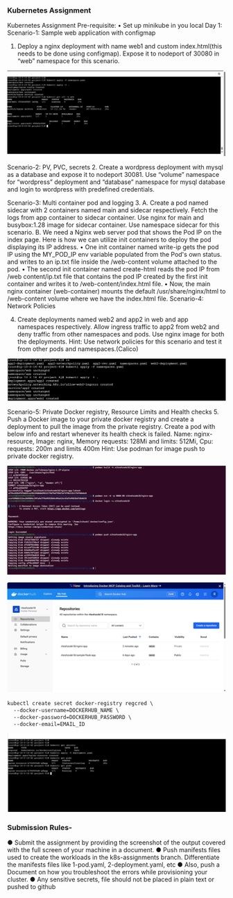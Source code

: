 ### Kubernetes Assignment

Kubernetes Assignment
Pre-requisite:
• Set up minikube in you local
Day 1: 
Scenario-1: Sample web application with configmap
1. Deploy a nginx deployment with name web1 and custom index.html(this needs to be 
done using configmap). Expose it to nodeport of 30080 in “web” namespace for this 
scenario.

![alt text](image.png)


Scenario-2: PV, PVC, secrets
2. Create a wordpress deployment with mysql as a database and expose it to nodeport 
30081. Use “volume” namespace for “wordpress” deployment and “database” namespace 
for mysql database and login to wordpress with predefined credentials.


Scenario-3: Multi container pod and logging
3. A. Create a pod named sidecar with 2 containers named main and sidecar respectively. 
Fetch the logs from app container to sidecar container. Use nginx for main and 
busybox:1.28 image for sidecar container. Use namespace sidecar for this scenario.
B. We need a Nginx web server pod that shows the Pod IP on the index page.
Here is how we can utilize init containers to deploy the pod displaying its IP address.
• One init container named write-ip gets the pod IP using the MY_POD_IP env 
variable populated from the Pod's own status. and writes to an ip.txt file inside the 
/web-content volume attached to the pod.
• The second init container named create-html reads the pod IP from /web content/ip.txt file that contains the pod IP created by the first init container and 
writes it to /web-content/index.html file.
• Now, the main nginx container (web-container) mounts the default 
/usr/share/nginx/html to /web-content volume where we have the index.html file.
Scenario-4: Network Policies 


4. Create deployments named web2 and app2 in web and app namespaces respectively. 
Allow ingress traffic to app2 from web2 and deny traffic from other namespaces and 
pods. Use nginx image for both the deployments.
Hint: Use network policies for this scenario and test it from other pods and 
namespaces.(Calico)

![alt text](image-4.png)

Scenario-5: Private Docker registry, Resource Limits and Health checks
5. Push a Docker image to your private docker registry and create a deployment to pull the 
image from the private registry. Create a pod with below info and restart whenever its 
health check is failed. 
Name: nginx-resource, Image: nginx, Memory requests: 128Mi and limits: 512Mi, Cpu: 
requests: 200m and limits 400m
Hint: Use podman for image push to private docker registry.

![alt text](image-1.png)

![alt text](image-2.png)

```
kubectl create secret docker-registry regcred \
  --docker-username=DOCKERHUB_NAME \
  --docker-password=DOCKERHUB_PASSWORD \
  --docker-email=EMAIL_ID
```
![alt text](image-3.png)


### Submission Rules-
● Submit the assignment by providing the screenshot of the output covered with the full 
screen of your machine in a document.
● Push manifests files used to create the workloads in the k8s-assignments branch. 
Differentiate the manifests files like 1-pod.yaml, 2-deployment.yaml, etc
● Also, push a Document on how you troubleshoot the errors while provisioning your 
cluster.
● Any sensitive secrets, file should not be placed in plain text or pushed to github